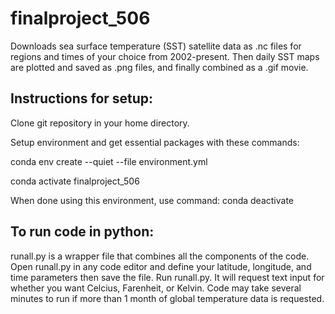 # finalproject_506
Downloads sea surface temperature (SST) satellite data as .nc files for regions and times of your choice from 2002-present. Then daily SST maps are plotted and saved as .png files, and finally combined as a .gif movie.

## Instructions for setup:
Clone git repository in your home directory.

Setup environment and get essential packages with these commands:
 
conda env create --quiet --file environment.yml

conda activate finalproject_506

When done using this environment, use command: conda deactivate

## To run code in python:
runall.py is a wrapper file that combines all the components of the code.
Open runall.py in any code editor and define your latitude, longitude, and time parameters then save the file.
Run runall.py. It will request text input for whether you want Celcius, Farenheit, or Kelvin.
Code may take several minutes to run if more than 1 month of global temperature data is requested.


